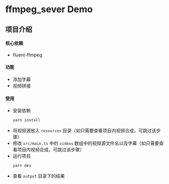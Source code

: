 # ffmpeg_sever Demo

## 项目介绍
#### 核心依赖
- fluent-ffmpeg

#### 功能
- 添加字幕
- 视频拼接

#### 使用
- 安装依赖
  ```bash
  yarn install
  ```
- 将视频源放入 `resources` 目录（如只需要查看项目内视频合成，可跳过该步骤）
- 修改 `src/main.ts` 中的 `videos` 数组中的视频源文件名以及字幕（如只需要查看项目内视频合成，可跳过该步骤）
- 运行项目
  ```bash
  yarn dev
  ```
- 查看 `output` 目录下的结果
